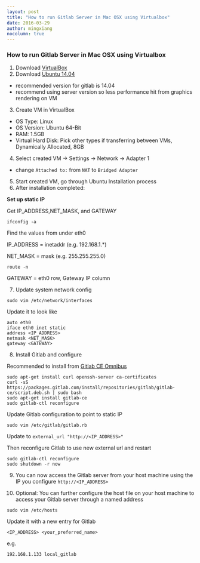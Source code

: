 ```yaml
---
layout: post
title: "How to run Gitlab Server in Mac OSX using Virtualbox"
date: 2016-03-29
author: mingxiang
nocolumn: true
---
```


### How to run Gitlab Server in Mac OSX using Virtualbox

1. Download [VirtualBox](https://www.virtualbox.org/wiki/Downloads)
2. Download [Ubuntu 14.04](http://www.ubuntu.com/download/server)
  - recommended version for gitlab is 14.04
  - recommend using server version so less performance hit from graphics rendering on VM
3. Create VM in VirtualBox
  - OS Type: Linux
  - OS Version: Ubuntu 64-Bit
  - RAM: 1.5GB
  - Virtual Hard Disk: Pick other types if transferring between VMs, Dynamically Allocated, 8GB
4. Select created VM -> Settings -> Network -> Adapter 1
  - change `Attached to:` from `NAT` to `Bridged Adapter`
5. Start created VM, go through Ubuntu Installation process
6. After installation completed:

  **Set up static IP**

  Get IP_ADDRESS,NET_MASK, and GATEWAY
  ```
  ifconfig -a
  ```

  Find the values from under eth0

  IP_ADDRESS = inetaddr (e.g. 192.168.1.*)

  NET_MASK = mask (e.g. 255.255.255.0)

  ```
  route -n
  ```

  GATEWAY = eth0 row, Gateway IP column

7. Update system network config

  `sudo vim /etc/network/interfaces`

  Update it to look like

  ```
  auto eth0
  iface eth0 inet static
  address <IP_ADDRESS>
  netmask <NET_MASK>
  gateway <GATEWAY>
  ```
8. Install Gitlab and configure

  Recommended to install from [Gitlab CE Omnibus](https://about.gitlab.com/downloads/)

  ```
  sudo apt-get install curl openssh-server ca-certificates
  curl -sS https://packages.gitlab.com/install/repositories/gitlab/gitlab-ce/script.deb.sh | sudo bash
  sudo apt-get install gitlab-ce
  sudo gitlab-ctl reconfigure
  ```

  Update Gitlab configuration to point to static IP

  `sudo vim /etc/gitlab/gitlab.rb`

  Update to `external_url "http://<IP_ADDRESS>"`

  Then reconfigure Gitlab to use new external url and restart

  ```
  sudo gitlab-ctl reconfigure
  sudo shutdown -r now
  ```
9. You can now access the Gitlab server from your host machine using the IP you configure
  `http://<IP_ADDRESS>`

10. Optional: You can further configure the host file on your host machine to access your Gitlab server through a named address

  ```
  sudo vim /etc/hosts
  ```

  Update it with a new entry for Gitlab

  ```
  <IP_ADDRESS> <your_preferred_name>
  ```

  e.g.

  `192.168.1.133 local_gitlab`




